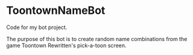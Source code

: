 # ToontownNameBot
Code for my bot project.

The purpose of this bot is to create random name combinations from the game Toontown Rewritten's pick-a-toon screen.
